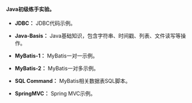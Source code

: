 #### Java初级练手实验。

- **JDBC：** JDBC代码示例。

- **Java-Basis：** Java基础知识，包含字符串、时间戳、列表、文件读写等操作。

- **MyBatis-1：** MyBatis一对一示例。

- **MyBatis-2：** MyBatis一对多示例。

- **SQL Command：** MyBatis相关数据表SQL脚本。

- **SpringMVC：** Spring MVC示例。
